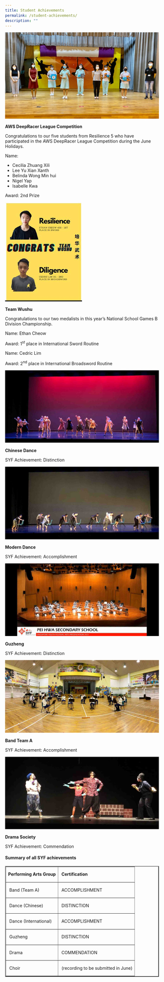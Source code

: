 ```yaml
---
title: Student Achievements
permalink: /student-achievements/
description: ""
---
```

<img src="/images/sa1.jpg">
<p><strong>AWS DeepRacer League Competition</strong></p>
<p>Congratulations to our five students from Resilience 5 who&nbsp;have participated in the AWS DeepRacer League Competition during the June Holidays.</p>
<p>Name:</p>
<ul>
<li>Cecilia Zhuang Xili</li>
<li>Lee Yu Xian Xanth</li>
<li>Belinda Wong Min hui</li>
<li>Nigel Yap</li>
<li>Isabelle Kwa</li>
</ul>
<p>Award: 2nd Prize</p>
<img style="width: 50%;" src="/images/sa2.jpg" />
<p><strong>Team Wushu</strong></p>
<p>Congratulations to our two medalists in this year&rsquo;s National School Games B Division Championship.</p>
<p>Name: Ethan Cheow</p>
<p>Award: 1<sup>st</sup>&nbsp;place in International Sword Routine</p>
<p>Name: Cedric Lim</p>
<p>Award: 2<sup>nd</sup>&nbsp;place in International Broadsword Routine</p>
<img src="/images/sa3.jpg">
<p><strong>Chinese Dance</strong></p>
<p>SYF Achievement: Distinction</p>
<img src="/images/sa4.jpg">
<p><strong>Modern Dance</strong></p>
<p>SYF Achievement: Accomplishment</p>
<img src="/images/sa5.jpg">
<p><strong>Guzheng</strong></p>
<p>SYF Achievement: Distinction</p>
<img src="/images/sa6.jpg">
<p><strong>Band Team A</strong></p>
<p>SYF Achievement: Accomplishment</p>
<img src="/images/sa7.jpg">
<p><strong>Drama Society</strong></p>
<p>SYF Achievement: Commendation&nbsp;</p>
<h4><strong>Summary of all SYF achievements</strong></h4>
<div>
<table border="2">
<tbody>
<tr>
<td>
<p><strong>Performing Arts Group</strong></p>
</td>
<td>
<p><strong>&nbsp;Certification</strong></p>
</td>
</tr>
<tr>
<td>
<p>&nbsp;Band (Team A)</p>
</td>
<td>
<p>&nbsp;ACCOMPLISHMENT</p>
</td>
</tr>
<tr>
<td>
<p>&nbsp;Dance (Chinese)</p>
</td>
<td>
<p>&nbsp;DISTINCTION</p>
</td>
</tr>
<tr>
<td>
<p>&nbsp;Dance (International)</p>
</td>
<td>
<p>&nbsp;ACCOMPLISHMENT</p>
</td>
</tr>
<tr>
<td>
<p>&nbsp;Guzheng</p>
</td>
<td>
<p>&nbsp;DISTINCTION</p>
</td>
</tr>
<tr>
<td>
<p>&nbsp;Drama</p>
</td>
<td>
<p>&nbsp;COMMENDATION</p>
</td>
</tr>
<tr>
<td>
<p>&nbsp;Choir</p>
</td>
<td>
<p>&nbsp;(recording to be submitted in June)</p>
</td>
</tr>
</tbody>
</table>
</div>